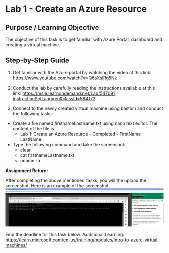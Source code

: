 # Lab 1 - Create an Azure Resource

## Purpose / Learning Objective 

The objective of this task is to get familiar with Azure Portal, dashboard and creating a virtual machine.

## Step-by-Step Guide

1. Get familiar with the Azure portal by watching the video at this link: 
https://www.youtube.com/watch?v=Q6sXslRg5Nk

2. Conduct the lab by carefully reading the instructions available at this link: https://msle.learnondemand.net/Lab/54709?instructionSetLang=en&classId=584173

3. Connect to the newly created virtual machine using bastion and conduct the following tasks:
- Create a file named firstnameLastname.txt using nano text editor. The content of the file is 
    -  Lab 1: Create an Azure Resource - Completed - FirstName LastName. 
- Type the following command and take the screenshot: 
    - clear
    - cat firstnameLastname.txt 
    - uname -a 


**Assignment Return:** 

After completing the above mentioned tasks, you will the upload the screenshot. Here is an example of the screenshot. 
<img src="./images/Create an Azure resource-example.png">


Find the deadline for this task below.
Additional Learning: https://learn.microsoft.com/en-us/training/modules/intro-to-azure-virtual-machines/
